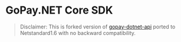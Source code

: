 # GoPay.NET Core SDK #

 > Disclaimer: This is forked version of [gopay-dotnet-api](https://github.com/gopaycommunity/gopay-dotnet-api) ported to Netstandard1.6 with no backward compatibility.

